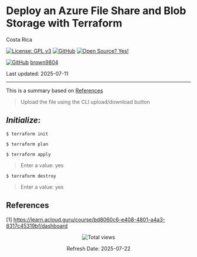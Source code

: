 # Deploy an Azure File Share and Blob Storage with Terraform

Costa Rica

[![License: GPL v3](https://img.shields.io/badge/License-GPLv3-blue.svg)](https://www.gnu.org/licenses/gpl-3.0)
[![GitHub](https://badgen.net/badge/icon/github?icon=github&label)](https://github.com) [![Open Source? Yes!](https://badgen.net/badge/Open%20Source%20%3F/Yes%21/blue?icon=github)](https://github.com/Naereen/badges/)

[![GitHub](https://img.shields.io/badge/--181717?logo=github&logoColor=ffffff)](https://github.com/)
[brown9804](https://github.com/brown9804)

Last updated: 2025-07-11

----------

This is a summary based on [References](#references)

> Upload the file using the CLI upload/download button

## _Initialize_:

`$ terraform init`

`$ terraform plan`

`$ terraform apply`

> Enter a value: yes

`$ terraform destroy`

> Enter a value: yes

## References

[1] https://learn.acloud.guru/course/bd8060c6-e408-4801-a4a3-8317c45319bf/dashboard <br/>

<!-- START BADGE -->
<div align="center">
  <img src="https://img.shields.io/badge/Total%20views-1276-limegreen" alt="Total views">
  <p>Refresh Date: 2025-07-22</p>
</div>
<!-- END BADGE -->

